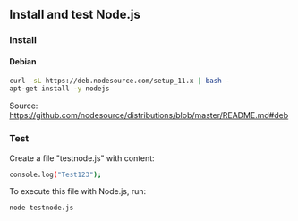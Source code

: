 ## Install and test Node.js


### Install

#### Debian

```bash
curl -sL https://deb.nodesource.com/setup_11.x | bash -
apt-get install -y nodejs
```

Source:
https://github.com/nodesource/distributions/blob/master/README.md#deb


### Test
Create a file "testnode.js" with content:
```bash
console.log("Test123");
```
To execute this file with Node.js, run:
```bash
node testnode.js
```
